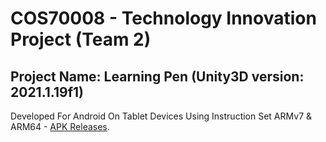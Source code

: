 # COS70008 - Technology Innovation Project (Team 2)
## Project Name: <bold>Learning Pen</bold> (Unity3D version: 2021.1.19f1)

Developed For Android On Tablet Devices Using Instruction Set ARMv7 & ARM64 - [APK Releases](https://github.com/jordan-the/COS70008-innovation-project/releases).
